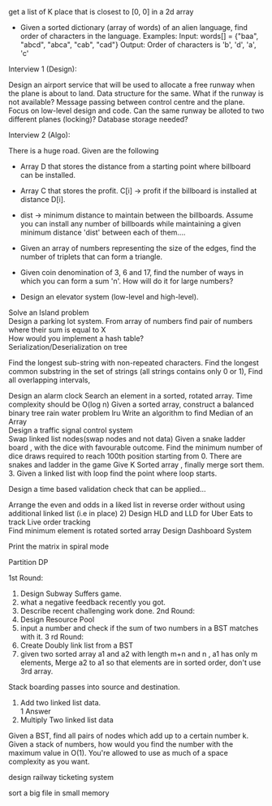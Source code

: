 get a list of K place that is closest to [0, 0] in a 2d array  

- Given a sorted dictionary (array of words) of an alien language, find order of characters in the language.
Examples:
Input: words[] = {"baa", "abcd", "abca", "cab", "cad"}
Output: Order of characters is 'b', 'd', 'a', 'c'  

Interview 1 (Design):

Design an airport service that will be used to allocate a free runway when the plane is about to land. Data structure for the same. What if the runway is not available? Message passing between control centre and the plane. Focus on low-level design and code. Can the same runway be alloted to two different planes (locking)? Database storage needed? 

Interview 2 (Algo):

There is a huge road. Given are the following
 - Array D that stores the distance from a starting point where billboard can be installed.
 - Array C that stores the profit. C[i] -> profit if the billboard is installed at distance D[i].
 - dist -> minimum distance to maintain between the billboards.
Assume you can install any number of billboards while maintaining a given minimum distance 'dist' between each of them.… 

- Given an array of numbers representing the size of the edges, find the number of triplets that can form a triangle.  

- Given coin denomination of 3, 6 and 17, find the number of ways in which you can form a sum 'n'. How will do it for large numbers?
- Design an elevator system (low-level and high-level).  

Solve an Island problem  
Design a parking lot system.
From array of numbers find pair of numbers where their sum is equal to X  
How would you implement a hash table?  
Serialization/Deserialization on tree

Find the longest sub-string with non-repeated characters.
Find the longest common substring in the set of strings (all strings contains only 0 or 1),
Find all overlapping intervals,

Design an alarm clock
Search an element in a sorted, rotated array. Time complexity should be O(log n) 
Given a sorted array, construct a balanced binary tree 
rain water problem
lru
Write an algorithm to find Median of an Array  
Design a traffic signal control system  
Swap linked list nodes(swap nodes and not data)
Given a snake ladder board , with the dice with favourable outcome. Find the minimum number of dice draws required to reach 100th position starting from 0. There are snakes and ladder in the game
Give K Sorted array , finally merge sort them.
3. Given a linked list with loop find the point where loop starts.

Design a time based validation check that can be applied… 

 Arrange the even and odds in a liked list in reverse order without using additional linked list (i.e in place)
2) Design HLD and LLD for Uber Eats to track Live order tracking  
Find minimum element is rotated sorted array
Design Dashboard System  

Print the matrix in spiral mode

 Partition DP

 1st Round:
1. Design Subway Suffers game.
2. what a negative feedback recently you got.
3. Describe recent challenging work done.
2nd Round:
1. Design Resource Pool
2. input a number and check if the sum of two numbers in a BST matches with it.
3 rd Round:
1. Create Doubly link list from a BST
2. given two sorted array a1 and a2 with length m+n and n , a1 has only m elements, Merge a2 to a1 so that elements are in sorted order, don't use 3rd array.

Stack boarding passes into source and destination.

1) Add two linked list data.  
1 Answer
2) Multiply Two linked list data  

Given a BST, find all pairs of nodes which add up to a certain number k.  
Given a stack of numbers, how would you find the number with the maximum value in O(1). You're allowed to use as much of a space complexity as you want.  

design railway ticketing system

sort a big file in small memory
